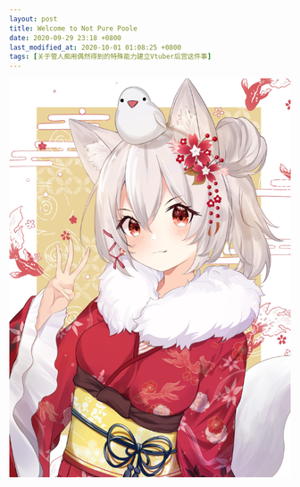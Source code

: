 ```yaml
---
layout: post
title: Welcome to Not Pure Poole
date: 2020-09-29 23:18 +0800
last_modified_at: 2020-10-01 01:08:25 +0800
tags: [关于管人痴用偶然得到的特殊能力建立Vtuber后宫这件事]
---
```

![这是图片](/xuehusang.jpg)
